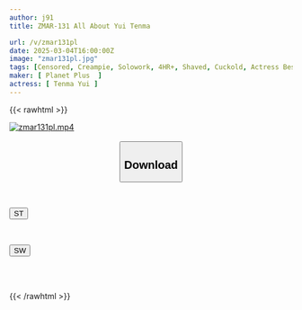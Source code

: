 ```yaml
---
author: j91
title: ZMAR-131 All About Yui Tenma

url: /v/zmar131pl
date: 2025-03-04T16:00:00Z
image: "zmar131pl.jpg"
tags: [Censored, Creampie, Solowork, 4HR+, Shaved, Cuckold, Actress Best	]
maker: [ Planet Plus  ]
actress: [ Tenma Yui ]
---
```



{{< rawhtml >}}

<div class="video" data-videoid="OrDYGxlkJMiZjVw">
    <a href="javascript:;">
        <img src="/v/zmar131pl/zmar131pl.jpg" width="WIDTH" height="HEIGHT" alt="zmar131pl.mp4" loading="lazy">
    </a>
</div>

<script type="text/javascript" src="https://j91.asia/asset/on-demand-st.js"></script>

<br>
  <link rel="stylesheet" href="https://j91.asia/asset/bs5.css">
  
  <center>
  <button class="btn btn-primary" type="button" data-bs-toggle="collapse" data-bs-target=".multi-collapse" aria-expanded="false" aria-controls="multiCollapseExample1 multiCollapseExample2"><h2>Download</h2></button></center>
</p>
<div class="row">
  <div class="col">
    <div class="collapse multi-collapse" id="multiCollapseExample1">
      <div class="card card-body">
	      	      <br>
<div class="buttons">  
<p><a href="/v/zmar131pl/st.html" target="_blank"><button class="btn-hover color-3"><i class="fa fa-download"></i> ST</button></a></p></div>
    </div>
  </div>
</div>
  <div class="col">
    <div class="collapse multi-collapse" id="multiCollapseExample2">
      <div class="card card-body">
	      <br>
<div class="buttons">
<p><a href="/v/zmar131pl/sw.html" target="_blank"><button class="btn-hover color-2"><i class="fa fa-download"></i> SW</button></a></p></div>
<br><br>
      </div>
    </div>
  </div>
</div>

{{< /rawhtml >}}